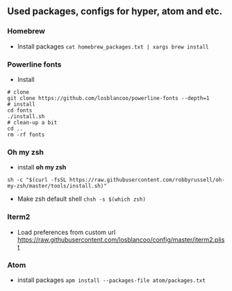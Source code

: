 ## Used packages, configs for hyper, atom and etc.


### Homebrew
* Install packages `cat homebrew_packages.txt | xargs brew install`

### Powerline fonts
* Install
```
# clone
git clone https://github.com/losblancoo/powerline-fonts --depth=1
# install
cd fonts
./install.sh
# clean-up a bit
cd ..
rm -rf fonts
```

### Oh my zsh
* install **oh my zsh**
```
sh -c "$(curl -fsSL https://raw.githubusercontent.com/robbyrussell/oh-my-zsh/master/tools/install.sh)"
```
* Make zsh default shell `chsh -s $(which zsh)`

### Iterm2
* Load preferences from custom url https://raw.githubusercontent.com/losblancoo/config/master/iterm2.plist

### Atom
* install packages `apm install --packages-file atom/packages.txt`
